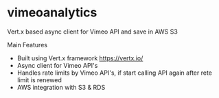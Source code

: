 # vimeoanalytics
Vert.x based async client for Vimeo API and save in AWS S3

Main Features
- Built using Vert.x framework https://vertx.io/
- Async client for Vimeo API's
- Handles rate limits by Vimeo API's, if start calling API again after rete limit is renewed
- AWS integration with S3 & RDS
